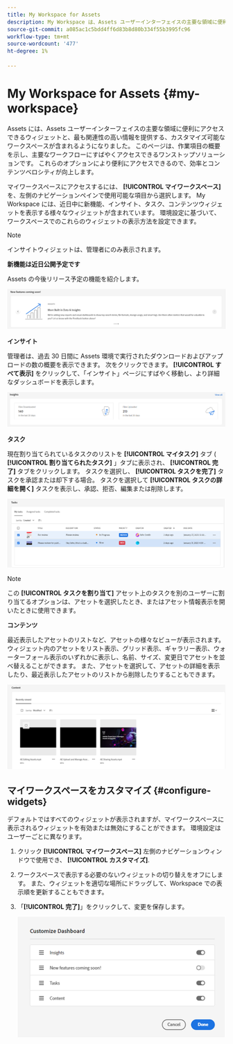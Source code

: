 ```yaml
---
title: My Workspace for Assets
description: My Workspace は、Assets ユーザーインターフェイスの主要な領域に便利にアクセスできる、カスタマイズ可能なビジュアルモジュールを提供するページで、ユーザーに最も関連性の高い情報にアクセスできます。
source-git-commit: a085ac1c5bdd4ff6d83b8d80b334f55b3995fc96
workflow-type: tm+mt
source-wordcount: '477'
ht-degree: 1%

---
```


# My Workspace for Assets {#my-workspace}

Assets には、Assets ユーザーインターフェイスの主要な領域に便利にアクセスできるウィジェットと、最も関連性の高い情報を提供する、カスタマイズ可能なワークスペースが含まれるようになりました。 このページは、作業項目の概要を示し、主要なワークフローにすばやくアクセスできるワンストップソリューションです。 これらのオプションにより便利にアクセスできるので、効率とコンテンツベロシティが向上します。

マイワークスペースにアクセスするには、 **[!UICONTROL マイワークスペース]** を、左側のナビゲーションペインで使用可能な項目から選択します。 My Workspace には、近日中に新機能、インサイト、タスク、コンテンツウィジェットを表示する様々なウィジェットが含まれています。 環境設定に基づいて、ワークスペースでのこれらのウィジェットの表示方法を設定できます。

>[!NOTE]
>
>インサイトウィジェットは、管理者にのみ表示されます。

**新機能は近日公開予定です**

Assets の今後リリース予定の機能を紹介します。

![Workspace での新機能の提供開始](assets/new-features.png)

**インサイト**

管理者は、過去 30 日間に Assets 環境で実行されたダウンロードおよびアップロードの数の概要を表示できます。 次をクリックできます。 **[!UICONTROL すべて表示]** をクリックして、「インサイト」ページにすばやく移動し、より詳細なダッシュボードを表示します。

![Workspace のインサイト](assets/insights.png)

**タスク**

現在割り当てられているタスクのリストを **[!UICONTROL マイタスク]** タブ ( **[!UICONTROL 割り当てられたタスク]** 」タブに表示され、 **[!UICONTROL 完了]** タブをクリックします。 タスクを選択し、 **[!UICONTROL タスクを完了]** タスクを承認または却下する場合。 タスクを選択して **[!UICONTROL タスクの詳細を開く]** タスクを表示し、承認、拒否、編集または削除します。

![Workspace のタスク](assets/tasks-workspace.png)

>[!NOTE]
>
> この **[!UICONTROL タスクを割り当て]** アセット上のタスクを別のユーザーに割り当てるオプションは、アセットを選択したとき、またはアセット情報表示を開いたときに使用できます。

**コンテンツ**

最近表示したアセットのリストなど、アセットの様々なビューが表示されます。 ウィジェット内のアセットをリスト表示、グリッド表示、ギャラリー表示、ウォーターフォール表示のいずれかに表示し、名前、サイズ、変更日でアセットを並べ替えることができます。 また、アセットを選択して、アセットの詳細を表示したり、最近表示したアセットのリストから削除したりすることもできます。

![Workspace のコンテンツウィジェット](assets/workspace-content.png)

## マイワークスペースをカスタマイズ {#configure-widgets}

デフォルトではすべてのウィジェットが表示されますが、マイワークスペースに表示されるウィジェットを有効または無効にすることができます。 環境設定はユーザーごとに異なります。

1. クリック **[!UICONTROL マイワークスペース]** 左側のナビゲーションウィンドウで使用でき、 **[!UICONTROL カスタマイズ]**.

1. ワークスペースで表示する必要のないウィジェットの切り替えをオフにします。 また、ウィジェットを適切な場所にドラッグして、Workspace での表示順を更新することもできます。

1. 「**[!UICONTROL 完了]**」をクリックして、変更を保存します。

   ![Workspace のウィジェットのカスタマイズ](assets/customize-workspace.png)
